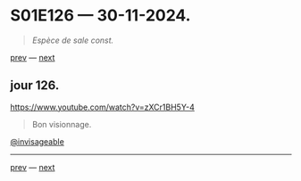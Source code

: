 # S01E126 — 30-11-2024.

> *Espèce de sale const.*

[prev](S01E125-30-11-2024.md) — [next](S01E01-29-07-2024.md)     

## jour 126.

https://www.youtube.com/watch?v=zXCr1BH5Y-4

> Bon visionnage.

[@invisageable](https://twitter.com/invisageable)   

---

[prev](S01E125-30-11-2024.md) — [next](S01E01-29-07-2024.md)   
